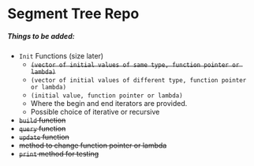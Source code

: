 # Segment Tree Repo

##### Things to be added:

- `Init` Functions (size later)
  - ~~`(vector of initial values of same type, function pointer or lambda)`~~
  - `(vector of initial values of different type, function pointer or lambda)`
  - `(initial value, function pointer or lambda)`
  - Where the begin and end iterators are provided.
  - Possible choice of iterative or recursive
- ~~`build` function~~
- ~~`query` function~~
- ~~`update` function~~
- ~~method to change function pointer or lambda~~
- ~~`print` method for testing~~
